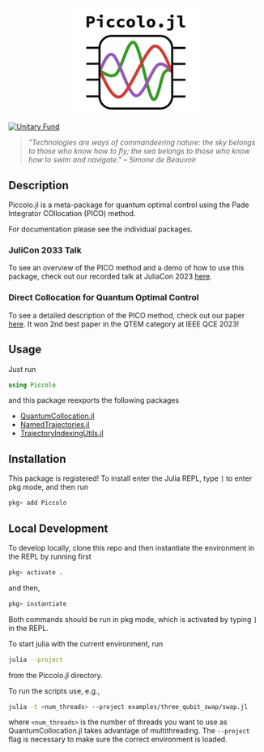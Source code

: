 <p align="center">
<img src="assets/piccolo_logo.svg" alt="logo" width="50%"/>
</p>

[![Unitary Fund](https://img.shields.io/badge/Supported%20By-Unitary%20Fund-FFFF00.svg)](https://unitary.fund)

> *"Technologies are ways of commandeering nature: the sky belongs to those who know how to fly; the sea belongs to those who know how to swim and navigate." &ndash; Simone de Beauvoir*

## Description
Piccolo.jl is a meta-package for quantum optimal control using the Pade Integrator COllocation (PICO) method.

For documentation please see the individual packages.

### JuliCon 2033 Talk
To see an overview of the PICO method and a demo of how to use this package, check out our recorded talk at JuliaCon 2023 [here](https://www.youtube.com/watch?v=NBdck6UX0Tc).

### Direct Collocation for Quantum Optimal Control
To see a detailed description of the PICO method, check out our paper [here](https://arxiv.org/abs/2305.03261).  It won 2nd best paper in the QTEM category at IEEE QCE 2023! 


## Usage

Just run
```julia
using Piccolo
```

and this package reexports the following packages

- [QuantumCollocation.jl](https://github.com/aarontrowbridge/QuantumCollocation.jl)
- [NamedTrajectories.jl](https://github.com/aarontrowbridge/NamedTrajectories.jl)
- [TrajectoryIndexingUtils.jl](https://github.com/aarontrowbridge/TrajectoryIndexingUtils.jl)

## Installation
This package is registered! To install enter the Julia REPL, type `]` to enter pkg mode, and then run 
```julia
pkg> add Piccolo
```

## Local Development

To develop locally, clone this repo and then instantiate the environment in the REPL by running first
```julia
pkg> activate .
```
and then, 
```julia
pkg> instantiate 
```
Both commands should be run in pkg mode, which is activated by typing `]` in the REPL.

To start julia with the current environment, run
```bash
julia --project
```
from the Piccolo.jl directory.

To run the scripts use, e.g.,
```bash
julia -t <num_threads> --project examples/three_qubit_swap/swap.jl
```
where `<num_threads>` is the number of threads you want to use as QuantumCollocation.jl takes advantage of multithreading.  The `--project` flag is necessary to make sure the correct environment is loaded.


